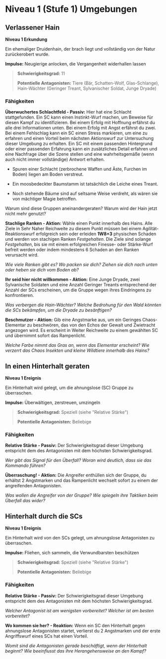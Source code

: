 # Niveau 1 (Stufe 1) Umgebungen

## Verlassener Hain
**Niveau 1 Erkundung**

Ein ehemaliger Druidenhain, der brach liegt und vollständig von der Natur zurückerobert wurde.

**Impulse:** Neugierige anlocken, die Vergangenheit widerhallen lassen

> **Schwierigkeitsgrad:** 11
>
> **Potentielle Antagonisten:** Tiere (Bär, Schatten-Wolf, Glas-Schlange), Hain-Wächter (Geringer Treant, Sylvanischer Soldat, Junge Dryade)

### Fähigkeiten

**Überwuchertes Schlachtfeld - Passiv:** Hier hat eine Schlacht stattgefunden.
Ein SC kann einen Instinkt-Wurf machen, um Beweise für diesen Kampf zu identifizieren.
Bei einem Erfolg mit Hoffnung erfährst du alle drei Informationen unten.
Bei einem Erfolg mit Angst erfährst du zwei.
Bei einem Fehlschlag kann ein SC einen Stress markieren, um eine zu erfahren und einen Vorteil beim nächsten Aktionswurf zur Untersuchung dieser Umgebung zu erhalten.
Ein SC mit einem passenden Hintergrund oder einer passenden Erfahrung kann ein zusätzliches Detail erfahren und eine Nachfrage über die Szene stellen und eine wahrheitsgemäße (wenn auch nicht immer vollständige) Antwort erhalten.

- Spuren einer Schlacht (zerbrochene Waffen und Äste, Furchen im Boden) liegen am Boden verstreut.

- Ein moosbedeckter Baumstamm ist tatsächlich die Leiche eines Treant.

- Noch stehende Bäume sind auf seltsame Weise verdreht, als wären sie von mächtiger Magie betroffen.

Warum sind diese Gruppen aneinandergeraten?
Warum wird der Hain jetzt nicht mehr genutzt?

**Stachlige Ranken - Aktion:** Wähle einen Punkt innerhalb des Hains.
Alle Ziele in Sehr Naher Reichweite zu diesem Punkt müssen bei einem Agilität-Reaktionswurf erfolgreich sein oder erleiden **1W8+3** physischen Schaden und werden von stachigen Ranken *Festgehalten*.
Die Ziele sind solange *Festgehalten*, bis sie mit einem erfolgreichen Finesse- oder Stärke-Wurf befreit werden oder indem mindestens 6 Schaden an den Ranken verursacht wird.

*Wie viele Ranken gibt es?*
*Wo packen sie dich?*
*Ziehen sie dich nach unten oder heben sie dich vom Boden ab?*

**Ihr seid hier nicht willkommen - Aktion:** Eine Junge Dryade, zwei Sylvanische Soldaten und eine Anzahl Geringer Treants entsprechend der Anzahl der SCs erscheinen, um die Gruppe wegen ihres Eindringens zu konfrontieren.

*Was verbergen die Hain-Wächter?*
*Welche Bedrohung für den Wald könnten die SCs bekämpfen, um die Dryade zu besänftigen?*

**Beschmutzer - Aktion:** Gib eine Angstmarke aus, um ein Geringes Chaos-Elementar zu beschwören, das von den Echos der Gewalt und Zwietracht angezogen wird.
Es erscheint in Weiter Reichweite zu einem gewählten SC und übernimmt sofort das Rampenlicht.

*Welche Farbe nimmt das Gras an, wenn das Elementar erscheint?*
*Wie verzerrt das Chaos Insekten und kleine Wildtiere innerhalb des Hains?*

## In einen Hinterhalt geraten
**Niveau 1 Ereignis**

Ein Hinterhalt wird gelegt, um die ahnungslose (SC) Gruppe zu überraschen.

**Impulse:** Überwältigen, zerstreuen, umzingeln

> **Schwierigkeitsgrad:** Speziell (siehe "Relative Stärke")
>
> **Potentielle Antagonisten:** Beliebige

### Fähigkeiten

**Relative Stärke - Passiv:** Der Schwierigkeitsgrad dieser Umgebung entspricht dem des Antagonisten mit dem höchsten Schwierigkeitsgrad.

*Wer gibt das Signal für den Überfall?*
*Woran wird deutlich, dass sie das Kommando führen?*

**Überraschung! - Aktion:** Die Angreifer enthüllen sich der Gruppe, du erhältst 2 Angstmarken und das Rampenlicht wechselt sofort zu einem der angreifenden Antagonisten.

*Was wollen die Angreifer von der Gruppe?*
*Wie spiegeln ihre Taktiken beim Überfall das wider?*

## Hinterhalt durch die SCs
**Niveau 1 Ereignis**

Ein Hinterhalt wird von den SCs gelegt, um ahnungslose Antagonisten zu überraschen.

**Impulse:** Fliehen, sich sammeln, die Verwundbarsten beschützen

> **Schwierigkeitsgrad:** Speziell (siehe "Relative Stärke")
>
> **Potentielle Antagonisten:** Beliebige

### Fähigkeiten

**Relative Stärke - Passiv:** Der Schwierigkeitsgrad dieser Umgebung entspricht dem des Antagonisten mit dem höchsten Schwierigkeitsgrad.

*Welcher Antagonist ist am wenigsten vorbereitet?*
*Welcher ist am besten vorbereitet?*

**Wo kommen sie her? - Reaktion:** Wenn ein SC den Hinterhalt gegen ahnungslose Antagonisten startet, verlierst du 2 Angstmarken und der erste Angriffswurf eines SCs hat einen Vorteil.

*Womit sind die Antagonisten gerade beschäftigt, wenn der Hinterhalt beginnt?*
*Wie beeinflusst das ihre Herangehensweise an den Kampf?*
